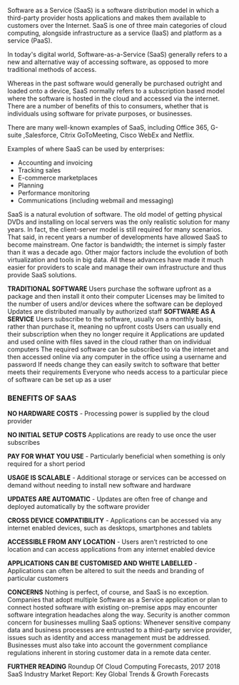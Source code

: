
Software as a Service (SaaS) is a software distribution model in which a third-party provider hosts applications and makes them available to customers over the Internet. SaaS is one of three main categories of cloud computing, alongside infrastructure as a service (IaaS) and platform as a service (PaaS).

In today's digital world, Software-as-a-Service (SaaS) generally refers to a new and alternative way of accessing software, as opposed to more traditional methods of access.

Whereas in the past software would generally be purchased outright and loaded onto a device, SaaS normally refers to a subscription based model where the software is hosted in the cloud and accessed via the internet. There are a number of benefits of this to consumers, whether that is individuals using software for private purposes, or businesses.

There are many well-known examples of SaaS, including Office 365, G-suite ,Salesforce, Citrix GoToMeeting, Cisco WebEx and Netflix.

Examples of where SaaS can be used by enterprises:

 - Accounting and invoicing 
 - Tracking sales 
 - E-commerce marketplaces
 - Planning 
 - Performance monitoring
- Communications (including webmail and messaging)

SaaS is a natural evolution of software. The old model of getting physical DVDs and installing on local servers was the only realistic solution for many years. In fact, the client-server model is still required for many scenarios. That said, in recent years a number of developments have allowed SaaS to become mainstream. One factor is bandwidth; the internet is simply faster than it was a decade ago. Other major factors include the evolution of both virtualization and tools in big data. All these advances have made it much easier for providers to scale and manage their own infrastructure and thus provide SaaS solutions.

**TRADITIONAL SOFTWARE**
Users purchase the software upfront as a package and then install it onto their computer
Licenses may be limited to the number of users and/or devices where the software can be deployed
Updates are distributed manually by authorized staff
**SOFTWARE AS A SERVICE**
Users subscribe to the software, usually on a monthly basis, rather than purchase it, meaning no upfront costs
Users can usually end their subscription when they no longer require it
Applications are updated and used online with files saved in the cloud rather than on individual computers
The required software can be subscribed to via the internet and then accessed online via any computer in the office using a username and password
If needs change they can easily switch to software that better meets their requirements
Everyone who needs access to a particular piece of software can be set up as a user
### BENEFITS OF SAAS
**NO HARDWARE COSTS** - Processing power is supplied by the cloud provider

**NO INITIAL SETUP COSTS** Applications are ready to use once the user subscribes

**PAY FOR WHAT YOU USE** - Particularly beneficial when something is only required for a short period

**USAGE IS SCALABLE** - Additional storage or services can be accessed on demand without needing to install new software and hardware

**UPDATES ARE AUTOMATIC** - Updates are often free of change and deployed automatically by the software provider

**CROSS DEVICE COMPATIBILITY** - Applications can be accessed via any internet enabled devices, such as desktops, smartphones and tablets

**ACCESSIBLE FROM ANY LOCATION** - Users aren’t restricted to one location and can access applications from any internet enabled device

**APPLICATIONS CAN BE CUSTOMISED AND WHITE LABELLED** - Applications can often be altered to suit the needs and branding of particular customers

**CONCERNS**
Nothing is perfect, of course, and SaaS is no exception. Companies that adopt multiple Software as a Service application or plan to connect hosted software with existing on-premise apps may encounter software integration headaches along the way. Security is another common concern for businesses mulling SaaS options: Whenever sensitive company data and business processes are entrusted to a third-party service provider, issues such as identity and access management must be addressed. Businesses must also take into account the government compliance regulations inherent in storing customer data in a remote data center.

**FURTHER READING**
Roundup Of Cloud Computing Forecasts, 2017
2018 SaaS Industry Market Report: Key Global Trends & Growth Forecasts